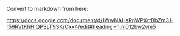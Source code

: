 Convert to markdown from here:

https://docs.google.com/document/d/1WwNAHsRnWPXrtBbZm31-r59RVtKhHIQPSLT9SKrCxx4/edit#heading=h.ni012bw2vm5

